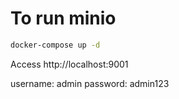 # To run minio 


```bash
docker-compose up -d
```

Access http://localhost:9001

username: admin
password: admin123